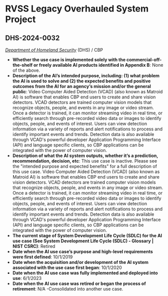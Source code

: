 # RVSS Legacy Overhauled System Project
## DHS-2024-0032
_[Department of Homeland Security](<../3_agency/Department of Homeland Security.md>)_ (DHS) / CBP


+ **Whether the use case is implemented solely with the commercial-off-the-shelf or freely available AI products identified in Appendix B**: None of the above.
+ **Description of the AI’s intended purpose, including: (1) what problem the AI is used to solve and (2) the expected benefits and positive outcomes from the AI for an agency’s mission and/or the general public**: Video Computer Aided Detection (VCAD) (also known as Matroid AI) is software that enables CBP end users to create and share vision detectors. VCAD detectors are trained computer vision models that recognize objects, people, and events in any image or video stream. Once a detector is trained, it can monitor streaming video in real time, or efficiently search through pre-recorded video data or images to identify objects, people, and events of interest. Users can view detection information via a variety of reports and alert notifications to process and identify important events and trends. Detection data is also available through VCAD's powerful developer Application Programming Interface (API) and language specific clients, so CBP applications can be integrated with the power of computer vision.
+ **Description of what the AI system outputs, whether it’s a prediction, recommendation, decision, etc**: This use case is inactive. Please see the "intended purpose and expected benefits" for a full description of this use case.
Video Computer Aided Detection (VCAD) (also known as Matroid AI) is software that enables CBP end users to create and share vision detectors. VCAD detectors are trained computer vision models that recognize objects, people, and events in any image or video stream. Once a detector is trained, it can monitor streaming video in real time, or efficiently search through pre-recorded video data or images to identify objects, people, and events of interest. Users can view detection information via a variety of reports and alert notifications to process and identify important events and trends. Detection data is also available through VCAD's powerful developer Application Programming Interface (API) and language specific clients, so CBP applications can be integrated with the power of computer vision.
+ **The current stage of System Development Life Cycle (SDLC) for the AI use case (See System Development Life Cycle (SDLC) - Glossary | NIST CSRC)**: Retired
+ **Date when the AI use case’s purpose and high-level requirements were first defined**: 10/1/2019
+ **Date when the acquisition and/or development of the AI system associated with the use case first began**: 10/1/2020
+ **Date when the AI use case was fully implemented and deployed into use**: 6/1/2023
+ **Date when the AI use case was retired or began the process of retirement**: N/A -Consolidated into another use case.